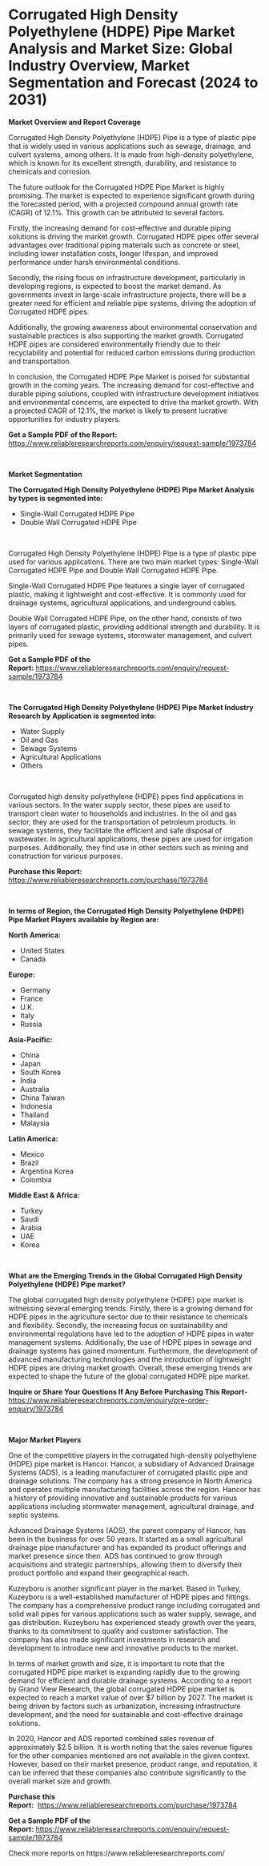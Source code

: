 <p><h1>Corrugated High Density Polyethylene (HDPE) Pipe Market Analysis and Market Size: Global Industry Overview, Market Segmentation and Forecast (2024 to 2031)</h1></p><p><strong>Market Overview and Report Coverage</strong></p>
<p><p>Corrugated High Density Polyethylene (HDPE) Pipe is a type of plastic pipe that is widely used in various applications such as sewage, drainage, and culvert systems, among others. It is made from high-density polyethylene, which is known for its excellent strength, durability, and resistance to chemicals and corrosion.</p><p>The future outlook for the Corrugated HDPE Pipe Market is highly promising. The market is expected to experience significant growth during the forecasted period, with a projected compound annual growth rate (CAGR) of 12.1%. This growth can be attributed to several factors.</p><p>Firstly, the increasing demand for cost-effective and durable piping solutions is driving the market growth. Corrugated HDPE pipes offer several advantages over traditional piping materials such as concrete or steel, including lower installation costs, longer lifespan, and improved performance under harsh environmental conditions.</p><p>Secondly, the rising focus on infrastructure development, particularly in developing regions, is expected to boost the market demand. As governments invest in large-scale infrastructure projects, there will be a greater need for efficient and reliable pipe systems, driving the adoption of Corrugated HDPE pipes.</p><p>Additionally, the growing awareness about environmental conservation and sustainable practices is also supporting the market growth. Corrugated HDPE pipes are considered environmentally friendly due to their recyclability and potential for reduced carbon emissions during production and transportation.</p><p>In conclusion, the Corrugated HDPE Pipe Market is poised for substantial growth in the coming years. The increasing demand for cost-effective and durable piping solutions, coupled with infrastructure development initiatives and environmental concerns, are expected to drive the market growth. With a projected CAGR of 12.1%, the market is likely to present lucrative opportunities for industry players.</p></p>
<p><strong>Get a Sample PDF of the Report:</strong> <a href="https://www.reliableresearchreports.com/enquiry/request-sample/1973784">https://www.reliableresearchreports.com/enquiry/request-sample/1973784</a></p>
<p>&nbsp;</p>
<p><strong>Market Segmentation</strong></p>
<p><strong>The Corrugated High Density Polyethylene (HDPE) Pipe Market Analysis by types is segmented into:</strong></p>
<p><ul><li>Single-Wall Corrugated HDPE Pipe</li><li>Double Wall Corrugated HDPE Pipe</li></ul></p>
<p>&nbsp;</p>
<p><p>Corrugated High Density Polyethylene (HDPE) Pipe is a type of plastic pipe used for various applications. There are two main market types: Single-Wall Corrugated HDPE Pipe and Double Wall Corrugated HDPE Pipe. </p><p>Single-Wall Corrugated HDPE Pipe features a single layer of corrugated plastic, making it lightweight and cost-effective. It is commonly used for drainage systems, agricultural applications, and underground cables.</p><p>Double Wall Corrugated HDPE Pipe, on the other hand, consists of two layers of corrugated plastic, providing additional strength and durability. It is primarily used for sewage systems, stormwater management, and culvert pipes.</p></p>
<p><strong>Get a Sample PDF of the Report:</strong>&nbsp;<a href="https://www.reliableresearchreports.com/enquiry/request-sample/1973784">https://www.reliableresearchreports.com/enquiry/request-sample/1973784</a></p>
<p>&nbsp;</p>
<p><strong>The Corrugated High Density Polyethylene (HDPE) Pipe Market Industry Research by Application is segmented into:</strong></p>
<p><ul><li>Water Supply</li><li>Oil and Gas</li><li>Sewage Systems</li><li>Agricultural Applications</li><li>Others</li></ul></p>
<p>&nbsp;</p>
<p><p>Corrugated high density polyethylene (HDPE) pipes find applications in various sectors. In the water supply sector, these pipes are used to transport clean water to households and industries. In the oil and gas sector, they are used for the transportation of petroleum products. In sewage systems, they facilitate the efficient and safe disposal of wastewater. In agricultural applications, these pipes are used for irrigation purposes. Additionally, they find use in other sectors such as mining and construction for various purposes.</p></p>
<p><strong>Purchase this Report:</strong>&nbsp; <a href="https://www.reliableresearchreports.com/purchase/1973784">https://www.reliableresearchreports.com/purchase/1973784</a></p>
<p>&nbsp;</p>
<p><strong>In terms of Region, the Corrugated High Density Polyethylene (HDPE) Pipe Market Players available by Region are:</strong></p>
<p>
    <p> <strong> North America: </strong>
        <ul>
            <li>United States</li>
            <li>Canada</li>
        </ul>
        </p> 
    <p> <strong> Europe: </strong>
        <ul>
            <li>Germany</li>
            <li>France</li>
            <li>U.K.</li>
            <li>Italy</li>
            <li>Russia</li>
        </ul>
        </p> 
    <p> <strong> Asia-Pacific: </strong>
        <ul>
            <li>China</li>
            <li>Japan</li>
            <li>South Korea</li>
            <li>India</li>
            <li>Australia</li>
            <li>China Taiwan</li>
            <li>Indonesia</li>
            <li>Thailand</li>
            <li>Malaysia</li>
        </ul>
        </p> 
    <p> <strong> Latin America: </strong>
        <ul>
            <li>Mexico</li>
            <li>Brazil</li>
            <li>Argentina Korea</li>
            <li>Colombia</li>
        </ul>
        </p> 
    <p> <strong> Middle East & Africa: </strong>
        <ul>
            <li>Turkey</li>
            <li>Saudi</li>
            <li>Arabia</li>
            <li>UAE</li>
            <li>Korea</li>
        </ul>
    </p>
    </p>
<p>&nbsp;</p>
<p><strong>What are the Emerging Trends in the Global Corrugated High Density Polyethylene (HDPE) Pipe market?</strong></p>
<p><p>The global corrugated high density polyethylene (HDPE) pipe market is witnessing several emerging trends. Firstly, there is a growing demand for HDPE pipes in the agriculture sector due to their resistance to chemicals and flexibility. Secondly, the increasing focus on sustainability and environmental regulations have led to the adoption of HDPE pipes in water management systems. Additionally, the use of HDPE pipes in sewage and drainage systems has gained momentum. Furthermore, the development of advanced manufacturing technologies and the introduction of lightweight HDPE pipes are driving market growth. Overall, these emerging trends are expected to shape the future of the global corrugated HDPE pipe market.</p></p>
<p><strong>Inquire or Share Your Questions If Any Before Purchasing This Report</strong>- <a href="https://www.reliableresearchreports.com/enquiry/pre-order-enquiry/1973784">https://www.reliableresearchreports.com/enquiry/pre-order-enquiry/1973784</a></p>
<p>&nbsp;</p>
<p><strong>Major Market Players</strong></p>
<p><p>One of the competitive players in the corrugated high-density polyethylene (HDPE) pipe market is Hancor. Hancor, a subsidiary of Advanced Drainage Systems (ADS), is a leading manufacturer of corrugated plastic pipe and drainage solutions. The company has a strong presence in North America and operates multiple manufacturing facilities across the region. Hancor has a history of providing innovative and sustainable products for various applications including stormwater management, agricultural drainage, and septic systems.</p><p>Advanced Drainage Systems (ADS), the parent company of Hancor, has been in the business for over 50 years. It started as a small agricultural drainage pipe manufacturer and has expanded its product offerings and market presence since then. ADS has continued to grow through acquisitions and strategic partnerships, allowing them to diversify their product portfolio and expand their geographical reach.</p><p>Kuzeyboru is another significant player in the market. Based in Turkey, Kuzeyboru is a well-established manufacturer of HDPE pipes and fittings. The company has a comprehensive product range including corrugated and solid wall pipes for various applications such as water supply, sewage, and gas distribution. Kuzeyboru has experienced steady growth over the years, thanks to its commitment to quality and customer satisfaction. The company has also made significant investments in research and development to introduce new and innovative products to the market.</p><p>In terms of market growth and size, it is important to note that the corrugated HDPE pipe market is expanding rapidly due to the growing demand for efficient and durable drainage systems. According to a report by Grand View Research, the global corrugated HDPE pipe market is expected to reach a market value of over $7 billion by 2027. The market is being driven by factors such as urbanization, increasing infrastructure development, and the need for sustainable and cost-effective drainage solutions.</p><p>In 2020, Hancor and ADS reported combined sales revenue of approximately $2.5 billion. It is worth noting that the sales revenue figures for the other companies mentioned are not available in the given context. However, based on their market presence, product range, and reputation, it can be inferred that these companies also contribute significantly to the overall market size and growth.</p></p>
<p><strong>Purchase this Report:</strong>&nbsp;&nbsp;<a href="https://www.reliableresearchreports.com/purchase/1973784">https://www.reliableresearchreports.com/purchase/1973784</a></p>
<p></p>
<p><strong>Get a Sample PDF of the Report:</strong>&nbsp;<a href="https://www.reliableresearchreports.com/enquiry/request-sample/1973784">https://www.reliableresearchreports.com/enquiry/request-sample/1973784</a></p>
<p>Check more reports on https://www.reliableresearchreports.com/</p>